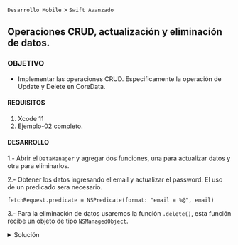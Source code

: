 
`Desarrollo Mobile` > `Swift Avanzado`

## Operaciones CRUD, actualización y eliminación de datos.

### OBJETIVO

- Implementar las operaciones CRUD. Especificamente la operación de Update y Delete en CoreData.

#### REQUISITOS

1. Xcode 11
2. Ejemplo-02 completo.

#### DESARROLLO

1.- Abrir el `DataManager` y agregar dos funciones, una para actualizar datos y otra para eliminarlos.

2.- Obtener los datos ingresando el email y actualizar el password.
El uso de un predicado sera necesario.

```
fetchRequest.predicate = NSPredicate(format: "email = %@", email)
```
3.- Para la eliminación de datos usaremos la función `.delete()`, esta función recibe un objeto de tipo `NSManagedObject`.

<details>
	<summary>Solución</summary>
	<p>La función de `Update`, tendrá dos parámetros, email y password. Usaremos un `FetchRequest` para obtener el dato que coincida con el email proporcionado.
	 Utilizaremos un Predicate para hacer el filtrado. </p>

```
	 func update(email: String, password: String) {
    guard let appDelegate = UIApplication.shared.delegate as? AppDelegate else { return }
    let managedContext = appDelegate.persistentContainer.viewContext
    let fetchRequest = NSFetchRequest<NSFetchRequestResult> (entityName: "User")
    fetchRequest.predicate = NSPredicate(format: "email = %@", email)
    do {
      let result = try managedContext.fetch(fetchRequest)
      let updateObject = result[0] as! NSManagedObject
      updateObject.setValue(password, forKey: "password")
      try managedContext.save()
    } catch {
    }
  }
```

<p> La implementación de la función Delete, comienza de la misma manera que UPDATE. La diferencia radica en el uso de la función `delete` de managedContext.</p>
	
```
func delete(email: String) {
    guard let appDelegate = UIApplication.shared.delegate as? AppDelegate else { return }
    let managedContext = appDelegate.persistentContainer.viewContext
    let fetchRequest = NSFetchRequest<NSFetchRequestResult> (entityName: "User")
    fetchRequest.predicate = NSPredicate(format: "email = %@", email)
    
    do {
      let data = try managedContext.fetch(fetchRequest)
      let objectToDelete = data[0] as! NSManagedObject
      managedContext.delete(objectToDelete)
      try managedContext.save()
    } catch {
      
    }
  }
```	
</details> 
